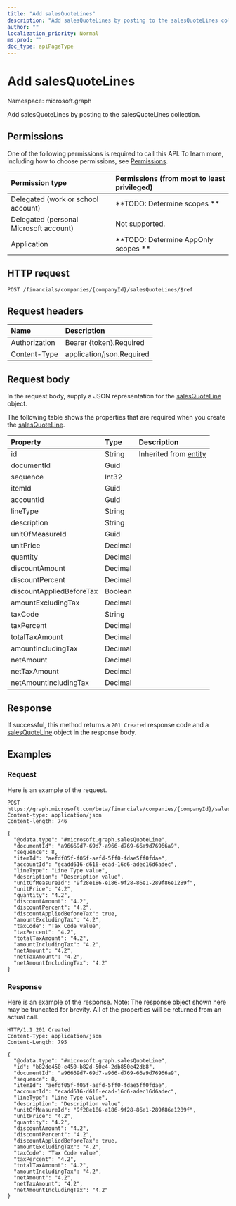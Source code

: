 ```yaml
---
title: "Add salesQuoteLines"
description: "Add salesQuoteLines by posting to the salesQuoteLines collection."
author: ""
localization_priority: Normal
ms.prod: ""
doc_type: apiPageType
---
```


# Add salesQuoteLines

Namespace: microsoft.graph

Add salesQuoteLines by posting to the salesQuoteLines collection.

## Permissions
One of the following permissions is required to call this API. To learn more, including how to choose permissions, see [Permissions](/concepts/permissions-reference.md).

|Permission type|Permissions (from most to least privileged)|
|:---|:---|
|Delegated (work or school account)|**TODO: Determine scopes **|
|Delegated (personal Microsoft account)|Not supported.|
|Application|**TODO: Determine AppOnly scopes **|

## HTTP request
<!-- {
  "blockType": "ignored"
}
-->
``` http
POST /financials/companies/{companyId}/salesQuoteLines/$ref
```

## Request headers
|Name|Description|
|:---|:---|
|Authorization|Bearer {token}.Required|
|Content-Type|application/json.Required|

## Request body
In the request body, supply a JSON representation for the [salesQuoteLine](../resources/salesquoteline.md) object.

The following table shows the properties that are required when you create the [salesQuoteLine](../resources/salesquoteline.md).

|Property|Type|Description|
|:---|:---|:---|
|id|String| Inherited from [entity](../resources/entity.md)|
|documentId|Guid||
|sequence|Int32||
|itemId|Guid||
|accountId|Guid||
|lineType|String||
|description|String||
|unitOfMeasureId|Guid||
|unitPrice|Decimal||
|quantity|Decimal||
|discountAmount|Decimal||
|discountPercent|Decimal||
|discountAppliedBeforeTax|Boolean||
|amountExcludingTax|Decimal||
|taxCode|String||
|taxPercent|Decimal||
|totalTaxAmount|Decimal||
|amountIncludingTax|Decimal||
|netAmount|Decimal||
|netTaxAmount|Decimal||
|netAmountIncludingTax|Decimal||



## Response
If successful, this method returns a `201 Created` response code and a [salesQuoteLine](../resources/salesquoteline.md) object in the response body.

## Examples

### Request
Here is an example of the request.
<!-- {
  "blockType": "request",
  "name": "create_salesquoteline_from_"
}
-->
``` http
POST https://graph.microsoft.com/beta/financials/companies/{companyId}/salesQuoteLines
Content-type: application/json
Content-length: 746

{
  "@odata.type": "#microsoft.graph.salesQuoteLine",
  "documentId": "a96669d7-69d7-a966-d769-66a9d76966a9",
  "sequence": 8,
  "itemId": "aefdf05f-f05f-aefd-5ff0-fdae5ff0fdae",
  "accountId": "ecadd616-d616-ecad-16d6-adec16d6adec",
  "lineType": "Line Type value",
  "description": "Description value",
  "unitOfMeasureId": "9f28e186-e186-9f28-86e1-289f86e1289f",
  "unitPrice": "4.2",
  "quantity": "4.2",
  "discountAmount": "4.2",
  "discountPercent": "4.2",
  "discountAppliedBeforeTax": true,
  "amountExcludingTax": "4.2",
  "taxCode": "Tax Code value",
  "taxPercent": "4.2",
  "totalTaxAmount": "4.2",
  "amountIncludingTax": "4.2",
  "netAmount": "4.2",
  "netTaxAmount": "4.2",
  "netAmountIncludingTax": "4.2"
}
```

### Response
Here is an example of the response. Note: The response object shown here may be truncated for brevity. All of the properties will be returned from an actual call.
<!-- {
  "blockType": "response",
  "truncated": true,
  "@odata.type": "microsoft.graph.salesquoteline"
}
-->
``` http
HTTP/1.1 201 Created
Content-Type: application/json
Content-Length: 795

{
  "@odata.type": "#microsoft.graph.salesQuoteLine",
  "id": "b82de450-e450-b82d-50e4-2db850e42db8",
  "documentId": "a96669d7-69d7-a966-d769-66a9d76966a9",
  "sequence": 8,
  "itemId": "aefdf05f-f05f-aefd-5ff0-fdae5ff0fdae",
  "accountId": "ecadd616-d616-ecad-16d6-adec16d6adec",
  "lineType": "Line Type value",
  "description": "Description value",
  "unitOfMeasureId": "9f28e186-e186-9f28-86e1-289f86e1289f",
  "unitPrice": "4.2",
  "quantity": "4.2",
  "discountAmount": "4.2",
  "discountPercent": "4.2",
  "discountAppliedBeforeTax": true,
  "amountExcludingTax": "4.2",
  "taxCode": "Tax Code value",
  "taxPercent": "4.2",
  "totalTaxAmount": "4.2",
  "amountIncludingTax": "4.2",
  "netAmount": "4.2",
  "netTaxAmount": "4.2",
  "netAmountIncludingTax": "4.2"
}
```

